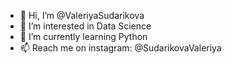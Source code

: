 - 👋 Hi, I’m @ValeriyaSudarikova
- 👀 I’m interested in Data Science
- 🌱 I’m currently learning Python
- 📫 Reach me on instagram: @SudarikovaValeriya

<!---
ValeriyaSudarikova/ValeriyaSudarikova is a ✨ special ✨ repository because its `README.md` (this file) appears on your GitHub profile.
You can click the Preview link to take a look at your changes.
--->
